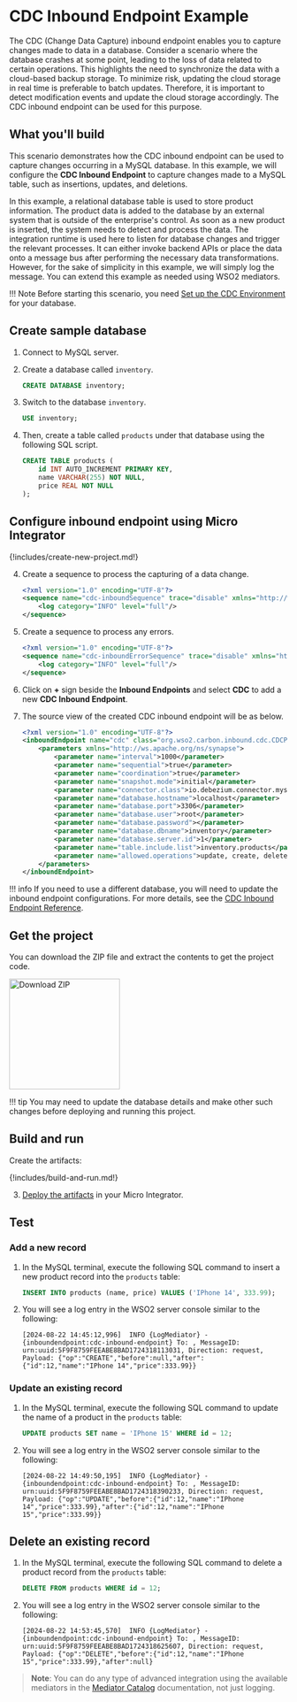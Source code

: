 # CDC Inbound Endpoint Example 

The CDC (Change Data Capture) inbound endpoint enables you to capture changes made to data in a database. Consider a scenario where the database crashes at some point, leading to the loss of data related to certain operations. This highlights the need to synchronize the data with a cloud-based backup storage. To minimize risk, updating the cloud storage in real time is preferable to batch updates. Therefore, it is important to detect modification events and update the cloud storage accordingly. The CDC inbound endpoint can be used for this purpose.

## What you'll build

This scenario demonstrates how the CDC inbound endpoint can be used to capture changes occurring in a MySQL database. In this example, we will configure the **CDC Inbound Endpoint** to capture changes made to a MySQL table, such as insertions, updates, and deletions.

In this example, a relational database table is used to store product information. The product data is added to the database by an external system that is outside of the enterprise's control. As soon as a new product is inserted, the system needs to detect and process the data. The integration runtime is used here to listen for database changes and trigger the relevant processes. It can either invoke backend APIs or place the data onto a message bus after performing the necessary data transformations. However, for the sake of simplicity in this example, we will simply log the message. You can extend this example as needed using WSO2 mediators.

!!! Note
    Before starting this scenario, you need [Set up the CDC Environment]({{base_path}}/reference/connectors/cdc-inbound-endpoint/cdc-inbound-endpoint-configuration/) for your database.

## Create sample database
1. Connect to MySQL server.

2. Create a database called `inventory`. 
    ```sql
    CREATE DATABASE inventory;
    ```

3. Switch to the database `inventory`.
    ```sql
    USE inventory;
    ```

4. Then, create a table called `products` under that database using the following SQL script. 
    ```sql
    CREATE TABLE products (
        id INT AUTO_INCREMENT PRIMARY KEY,
        name VARCHAR(255) NOT NULL,
        price REAL NOT NULL
    );
    ``` 

## Configure inbound endpoint using Micro Integrator

{!includes/create-new-project.md!}

4. Create a sequence to process the capturing of a data change. 

    ```xml
    <?xml version="1.0" encoding="UTF-8"?>
    <sequence name="cdc-inboundSequence" trace="disable" xmlns="http://ws.apache.org/ns/synapse">
        <log category="INFO" level="full"/>
    </sequence>
    ```

5. Create a sequence to process any errors. 

    ```xml
    <?xml version="1.0" encoding="UTF-8"?>
    <sequence name="cdc-inboundErrorSequence" trace="disable" xmlns="http://ws.apache.org/ns/synapse">
        <log category="INFO" level="full"/>
    </sequence>
    ```

6. Click on **+** sign beside the **Inbound Endpoints** and select **CDC** to add a new **CDC Inbound Endpoint**.

7. The source view of the created CDC inbound endpoint will be as below. 
    
    ```xml
    <?xml version="1.0" encoding="UTF-8"?>
    <inboundEndpoint name="cdc" class="org.wso2.carbon.inbound.cdc.CDCPollingConsumer" sequence="cdc-inboundSequence" onError="cdc-inboundErrorSequence" suspend="false">
        <parameters xmlns="http://ws.apache.org/ns/synapse">
            <parameter name="interval">1000</parameter>
            <parameter name="sequential">true</parameter>
            <parameter name="coordination">true</parameter>
            <parameter name="snapshot.mode">initial</parameter>
            <parameter name="connector.class">io.debezium.connector.mysql.MySqlConnector</parameter>
            <parameter name="database.hostname">localhost</parameter>
            <parameter name="database.port">3306</parameter>
            <parameter name="database.user">root</parameter>
            <parameter name="database.password"></parameter>
            <parameter name="database.dbname">inventory</parameter>
            <parameter name="database.server.id">1</parameter>
            <parameter name="table.include.list">inventory.products</parameter>
            <parameter name="allowed.operations">update, create, delete</parameter>
        </parameters>
    </inboundEndpoint>
    ```

!!! info 
    If you need to use a different database, you will need to update the inbound endpoint configurations. For more details, see the [CDC Inbound Endpoint Reference]({{base_path}}/reference/connectors/cdc-inbound-endpoint/cdc-inbound-endpoint-reference).
    
## Get the project

You can download the ZIP file and extract the contents to get the project code.

<a href="{{base_path}}/assets/attachments/connectors/cdc-inbound-endpoint.zip">
    <img src="{{base_path}}/assets/img/integrate/connectors/download-zip.png" width="200" alt="Download ZIP">
</a>

!!! tip
    You may need to update the database details and make other such changes before deploying and running this project.

## Build and run

Create the artifacts:

{!includes/build-and-run.md!}

3. [Deploy the artifacts]({{base_path}}/develop/deploy-artifacts) in your Micro Integrator.

## Test

### Add a new record

1. In the MySQL terminal, execute the following SQL command to insert a new product record into the `products` table:

    ```sql
    INSERT INTO products (name, price) VALUES ('IPhone 14', 333.99);
    ```

2. You will see a log entry in the WSO2 server console similar to the following:

    ```
    [2024-08-22 14:45:12,996]  INFO {LogMediator} - {inboundendpoint:cdc-inbound-endpoint} To: , MessageID: urn:uuid:5F9F8759FEEABE8BAD1724318113031, Direction: request, Payload: {"op":"CREATE","before":null,"after":{"id":12,"name":"IPhone 14","price":333.99}}
    ```

### Update an existing record 

1. In the MySQL terminal, execute the following SQL command to update the name of a product in the `products` table:

    ```sql
    UPDATE products SET name = 'IPhone 15' WHERE id = 12;
    ```

2. You will see a log entry in the WSO2 server console similar to the following:

    ```
    [2024-08-22 14:49:50,195]  INFO {LogMediator} - {inboundendpoint:cdc-inbound-endpoint} To: , MessageID: urn:uuid:5F9F8759FEEABE8BAD1724318390233, Direction: request, Payload: {"op":"UPDATE","before":{"id":12,"name":"IPhone 14","price":333.99},"after":{"id":12,"name":"IPhone 15","price":333.99}}
    ```

## Delete an existing record

1. In the MySQL terminal, execute the following SQL command to delete a product record from the `products` table:

    ```sql
    DELETE FROM products WHERE id = 12;
    ```

2. You will see a log entry in the WSO2 server console similar to the following:

    ```
    [2024-08-22 14:53:45,570]  INFO {LogMediator} - {inboundendpoint:cdc-inbound-endpoint} To: , MessageID: urn:uuid:5F9F8759FEEABE8BAD1724318625607, Direction: request, Payload: {"op":"DELETE","before":{"id":12,"name":"IPhone 15","price":333.99},"after":null}
    ```

> **Note**: You can do any type of advanced integration using the available mediators in the [Mediator Catalog]({{base_path}}/reference/mediators/about-mediators/) documentation, not just logging. 
